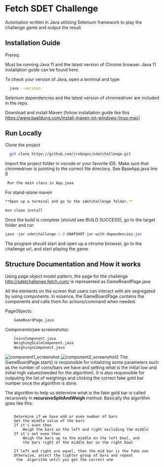 
# Fetch SDET Challenge

Automation written in Java utilizing Selenium framework to play the challenge game and output the result




## Installation Guide

Prereq:

Must be running Java 11 and the latest version of Chrome browser. Java 11 installation guide can be found here.

To check your version of Java, open a terminal and type
```bash
  java --version
```

Selenium dependencies and the latest version of chromedriver are included in the repo.

Download and install Maven (follow installation guide like this https://www.baeldung.com/install-maven-on-windows-linux-mac)




## Run Locally

Clone the project

```bash
  git clone https://github.com/jreboqui/sdetchallenge.git
```

Import the project folder in vscode or your favorite IDE. Make sure that chromedriver is pointing to the correct file directory. See BaseApp.java line 8

```bash
 Run the main class in App.java
```

For stand-alone maven
```bash
**Open up a terminal and go to the sdetchallenge folder.**

mvn clean install

```
Once the build is complete (should see BUILD SUCCESS), go to the target folder and run

```java
java -jar sdetchallenge-1.0-SNAPSHOT-jar-with-dependencies.jar
```
The program should start and open up a chrome browser, go to the challenge url, and start playing the game


## Structure Documentation and How it works

Using page object model pattern, the page for the challenge http://sdetchallenge.fetch.com/ is represented as GameBoardPage.java

All the elements on the screen that users can interact with are segregated by using components. In essence, the GameBoardPage contains the components and calls them for actions/command when needed.

PageObjects:
```bash
    GameBoardPage.java
```
Components(see screenshots):

```bash
    CoinsComponent.java
    WeighingScaleComponent.java
    WeighingsComponent.java
```
![component1_screenshot](https://github.com/jreboqui/sdetchallenge/assets/19766843/82e1a799-ac7b-4078-acb0-516b5e020eb0)
![component2_screenshot2](https://github.com/jreboqui/sdetchallenge/assets/19766843/54370034-6aa2-413f-8cd4-17facb683912)
The GameBoardPage.start() is responsible for initializing some parameters such as the number of coins/bars we have and setting what is the initial low and initial high values(needed for the algorithm). It is also responsible for outputing the list of weighings and clicking the correct fake gold bar number once the algorithm is done.


The algorithm to help us determine what is the fake gold bar is called recursively in **recursiveSplitAndWeigh** method. Basically the algorithm goes like this:
```

    Determine if we have odd or even number of bars
    Get the middle value of the bars
    If it's even then
        Weigh the bars on the left and right excluding the middle
    If it's not even then 
        Weigh the bars up to the middle on the left bowl, and
        the bars right of the middle bar on the right bowl
 
    If left and right are equal, then the mid bar is the fake one
    Otherwise, select the lighter group of bars and repeat
     the  algorithm until you get the correct one
```



